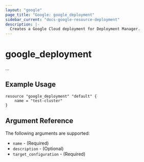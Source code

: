 ```yaml
---
layout: "google"
page_title: "Google: google_deployment"
sidebar_current: "docs-google-resource-deployment"
description: |-
  Creates a Google Cloud deployment for Deployment Manager.
---
```


# google\_deployment

...


## Example Usage

```
resource "google_deployment" "default" {
	name = "test-cluster"
}
```

## Argument Reference

The following arguments are supported:

* `name` - (Required) 
* `description` - (Optional) 
* `target_configuration` - (Required) 
